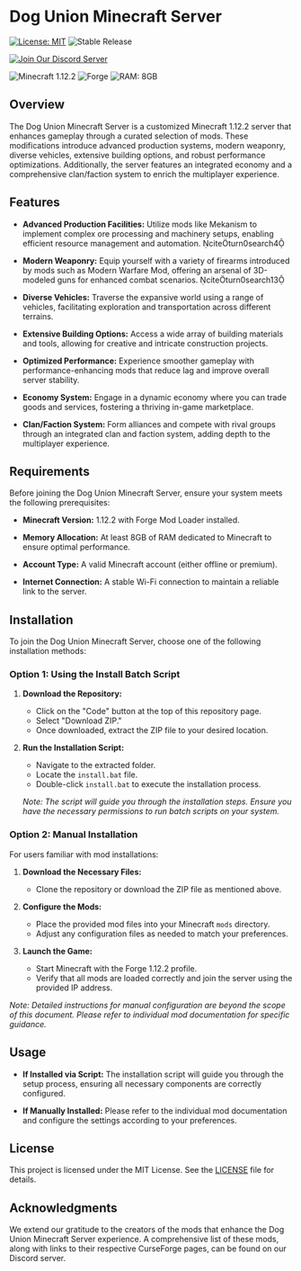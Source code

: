 # Dog Union Minecraft Server

[![License: MIT](https://img.shields.io/badge/License-MIT-yellow.svg)](https://opensource.org/licenses/MIT)
![Stable Release](https://img.shields.io/badge/Release-Stable-success)

[![Join Our Discord Server](https://img.shields.io/badge/Discord-Join%20Us-7289DA?style=flat&logo=discord&logoColor=white)](https://discord.gg/fREmRmEUTv)

![Minecraft 1.12.2](https://img.shields.io/badge/Minecraft-1.12.2-brightgreen)
![Forge](https://img.shields.io/badge/Mod%20Loader-Forge-FF6C37)
![RAM: 8GB](https://img.shields.io/badge/RAM-8GB-blue)

## Overview

The Dog Union Minecraft Server is a customized Minecraft 1.12.2 server that enhances gameplay through a curated selection of mods. These modifications introduce advanced production systems, modern weaponry, diverse vehicles, extensive building options, and robust performance optimizations. Additionally, the server features an integrated economy and a comprehensive clan/faction system to enrich the multiplayer experience.

## Features

- **Advanced Production Facilities:** Utilize mods like Mekanism to implement complex ore processing and machinery setups, enabling efficient resource management and automation. citeturn0search4

- **Modern Weaponry:** Equip yourself with a variety of firearms introduced by mods such as Modern Warfare Mod, offering an arsenal of 3D-modeled guns for enhanced combat scenarios. citeturn0search13

- **Diverse Vehicles:** Traverse the expansive world using a range of vehicles, facilitating exploration and transportation across different terrains.

- **Extensive Building Options:** Access a wide array of building materials and tools, allowing for creative and intricate construction projects.

- **Optimized Performance:** Experience smoother gameplay with performance-enhancing mods that reduce lag and improve overall server stability.

- **Economy System:** Engage in a dynamic economy where you can trade goods and services, fostering a thriving in-game marketplace.

- **Clan/Faction System:** Form alliances and compete with rival groups through an integrated clan and faction system, adding depth to the multiplayer experience.

## Requirements

Before joining the Dog Union Minecraft Server, ensure your system meets the following prerequisites:

- **Minecraft Version:** 1.12.2 with Forge Mod Loader installed.

- **Memory Allocation:** At least 8GB of RAM dedicated to Minecraft to ensure optimal performance.

- **Account Type:** A valid Minecraft account (either offline or premium).

- **Internet Connection:** A stable Wi-Fi connection to maintain a reliable link to the server.

## Installation

To join the Dog Union Minecraft Server, choose one of the following installation methods:

### Option 1: Using the Install Batch Script

1. **Download the Repository:**
   - Click on the "Code" button at the top of this repository page.
   - Select "Download ZIP."
   - Once downloaded, extract the ZIP file to your desired location.

2. **Run the Installation Script:**
   - Navigate to the extracted folder.
   - Locate the `install.bat` file.
   - Double-click `install.bat` to execute the installation process.

   *Note: The script will guide you through the installation steps. Ensure you have the necessary permissions to run batch scripts on your system.*

### Option 2: Manual Installation

For users familiar with mod installations:

1. **Download the Necessary Files:**
   - Clone the repository or download the ZIP file as mentioned above.

2. **Configure the Mods:**
   - Place the provided mod files into your Minecraft `mods` directory.
   - Adjust any configuration files as needed to match your preferences.

3. **Launch the Game:**
   - Start Minecraft with the Forge 1.12.2 profile.
   - Verify that all mods are loaded correctly and join the server using the provided IP address.

*Note: Detailed instructions for manual configuration are beyond the scope of this document. Please refer to individual mod documentation for specific guidance.*

## Usage

- **If Installed via Script:** The installation script will guide you through the setup process, ensuring all necessary components are correctly configured.

- **If Manually Installed:** Please refer to the individual mod documentation and configure the settings according to your preferences.

## License

This project is licensed under the MIT License. See the [LICENSE](LICENSE) file for details.

## Acknowledgments

We extend our gratitude to the creators of the mods that enhance the Dog Union Minecraft Server experience. A comprehensive list of these mods, along with links to their respective CurseForge pages, can be found on our Discord server. 
